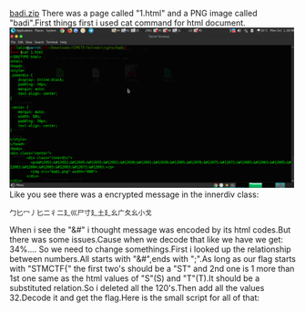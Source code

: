 <a href=badi.zip>badi.zip</a>
There was a page called "1.html" and a PNG image called "badi".First things first i used cat command for html document.
<img src="cat_output.png" width="500">
Like you see there was a encrypted message in the innerdiv class:
<pre><code>&#12051;&#12052;&#12045;&#12035;&#12052;&#12038;&#12091;&#12038;&#12085;&#12078;&#12075;&#12072;&#12085;&#12063;&#12085;&#12083;&#12084;&#12065;&#12083;&#12073;&#12093;</code></pre>
When i see the "&#" i thought message was encoded by its html codes.But there was some issues.Cause when we decode that like we have we get:
34%....
So we need to change somethings.First i looked up the relationship between numbers.All starts with "&#",ends with ";".As long as our flag starts with "STMCTF{" the first two's should be a "ST" and 2nd one is 1 more than 1st one same as the html values of "S"(&#83;) and "T"(&#84;).It should be a substituted relation.So i deleted all the 120's.Then add all the values 32.Decode it and get the flag.Here is the small script for all of that:

